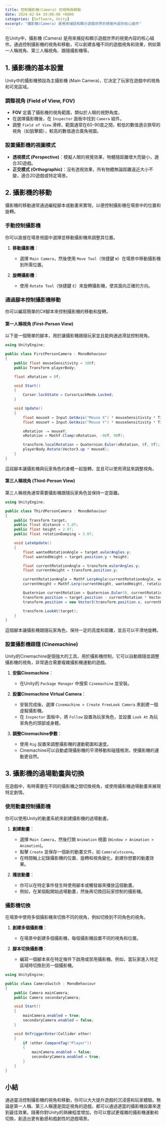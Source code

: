 ```yaml
---
title: 控制攝影機(Camera) 的視角與移動
date: 2024-02-04 19:00:00 +0800
categories: [Software, Unity]
excerpt: "攝影機(Camera) 是用來捕捉和顯示遊戲世界的視覺內容的核心組件"
---
```


在Unity中，攝影機 (Camera) 是用來捕捉和顯示遊戲世界的視覺內容的核心組件。通過控制攝影機的視角和移動，可以創建各種不同的遊戲視角和效果，例如第一人稱視角、第三人稱視角、跟隨攝影機等。

## 1. **攝影機的基本設置**

Unity中的攝影機預設為主攝影機 (Main Camera)，它決定了玩家在遊戲中的視角和可見區域。

### **調整視角 (Field of View, FOV)**
- **FOV** 定義了攝影機的視角範圍，類似於人眼的視野角度。
- 在選擇攝影機後，在 `Inspector` 面板中找到 `Camera` 組件。
- 調整 `Field of View` 滑桿，範圍通常在60-90度之間，較低的數值適合狹窄的視角（如狙擊鏡），較高的數值適合廣角視圖。

### **設置攝影機的視圖模式**
- **透視模式 (Perspective)**：模擬人眼的視覺效果，物體隨距離增大而變小，適合3D遊戲。
- **正交模式 (Orthographic)**：沒有透視效果，所有物體無論距離遠近大小不變，適合2D遊戲或特定場景。

## 2. **攝影機的移動**

攝影機的移動通常通過編程腳本或動畫來實現，以便控制攝影機在場景中的位置和旋轉。

### **手動控制攝影機**
你可以直接在場景視圖中選擇並移動攝影機來調整其位置。

1. **移動攝影機**：
   - 選擇 `Main Camera`，然後使用 `Move Tool`（快捷鍵 `W`）在場景中移動攝影機到所需位置。

2. **旋轉攝影機**：
   - 使用 `Rotate Tool`（快捷鍵 `E`）來旋轉攝影機，使其面向正確的方向。

### **通過腳本控制攝影機移動**

你可以編寫簡單的C#腳本來控制攝影機的移動和旋轉。

#### **第一人稱視角 (First-Person View)**
以下是一個簡單的腳本，用於讓攝影機跟隨玩家並且能夠通過滑鼠控制視角。

```csharp
using UnityEngine;

public class FirstPersonCamera : MonoBehaviour
{
    public float mouseSensitivity = 100f;
    public Transform playerBody;

    float xRotation = 0f;

    void Start()
    {
        Cursor.lockState = CursorLockMode.Locked;
    }

    void Update()
    {
        float mouseX = Input.GetAxis("Mouse X") * mouseSensitivity * Time.deltaTime;
        float mouseY = Input.GetAxis("Mouse Y") * mouseSensitivity * Time.deltaTime;

        xRotation -= mouseY;
        xRotation = Mathf.Clamp(xRotation, -90f, 90f);

        transform.localRotation = Quaternion.Euler(xRotation, 0f, 0f);
        playerBody.Rotate(Vector3.up * mouseX);
    }
}
```

這段腳本讓攝影機與玩家角色的身體一起旋轉，並且可以使用滑鼠來調整視角。

#### **第三人稱視角 (Third-Person View)**
第三人稱視角通常需要攝影機跟隨玩家角色並保持一定距離。

```csharp
using UnityEngine;

public class ThirdPersonCamera : MonoBehaviour
{
    public Transform target;
    public float distance = 5.0f;
    public float height = 2.0f;
    public float rotationDamping = 3.0f;

    void LateUpdate()
    {
        float wantedRotationAngle = target.eulerAngles.y;
        float wantedHeight = target.position.y + height;

        float currentRotationAngle = transform.eulerAngles.y;
        float currentHeight = transform.position.y;

        currentRotationAngle = Mathf.LerpAngle(currentRotationAngle, wantedRotationAngle, rotationDamping * Time.deltaTime);
        currentHeight = Mathf.Lerp(currentHeight, wantedHeight, rotationDamping * Time.deltaTime);

        Quaternion currentRotation = Quaternion.Euler(0, currentRotationAngle, 0);
        transform.position = target.position - currentRotation * Vector3.forward * distance;
        transform.position = new Vector3(transform.position.x, currentHeight, transform.position.z);

        transform.LookAt(target);
    }
}
```

這個腳本讓攝影機跟隨玩家角色，保持一定的高度和距離，並且可以平滑地旋轉。

### **設置攝影機跟隨 (Cinemachine)**
Unity的Cinemachine是個強大的工具，用於攝影機控制，它可以自動跟隨並調整攝影機的視角，非常適合需要複雜攝影機運動的遊戲。

1. **安裝Cinemachine**：
   - 在Unity的 `Package Manager` 中搜索 `Cinemachine` 並安裝。

2. **設置Cinemachine Virtual Camera**：
   - 安裝完成後，選擇 `Cinemachine > Create FreeLook Camera` 來創建一個虛擬攝影機。
   - 在 `Inspector` 面板中，將 `Follow` 設置為玩家角色，並設置 `Look At` 為玩家角色的頭部或身體。

3. **調整Cinemachine參數**：
   - 使用 `Rig` 設置來調整攝影機的運動範圍和速度。
   - Cinemachine可以自動處理攝影機的平滑移動和碰撞檢測，使攝影機的運動更自然。

## 3. **攝影機的過場動畫與切換**

在遊戲中，有時需要在不同的攝影機之間切換視角，或使用攝影機過場動畫來展現特定劇情。

### **使用動畫控制攝影機**

你可以使用Unity的動畫系統來創建攝影機的過場動畫。

1. **創建動畫**：
   - 選擇 `Main Camera`，然後打開 `Animation` 視圖 (`Window > Animation > Animation`)。
   - 點擊 `Create` 並保存一個新的動畫文件，如 `CameraCutscene`。
   - 在時間軸上記錄攝影機的位置、旋轉和視角變化，創建你想要的動畫效果。

2. **播放動畫**：
   - 你可以在特定事件發生時使用腳本或觸發器來播放這個動畫。
   - 例如，在某個點開始過場動畫，然後再切換回玩家控制的攝影機。

### **攝影機切換**
在場景中使用多個攝影機來切換不同的視角，例如切換到不同角色的視角。

1. **創建多個攝影機**：
   - 在場景中創建多個攝影機，每個攝影機設置不同的視角和位置。

2. **腳本切換攝影機**：
   - 編寫一個腳本來在特定條件下啟用或禁用攝影機。例如，當玩家進入特定區域時切換到另一個攝影機。

```csharp
using UnityEngine;

public class CameraSwitch : MonoBehaviour
{
    public Camera mainCamera;
    public Camera secondaryCamera;

    void Start()
    {
        mainCamera.enabled = true;
        secondaryCamera.enabled = false;
    }

    void OnTriggerEnter(Collider other)
    {
        if (other.CompareTag("Player"))
        {
            mainCamera.enabled = false;
            secondaryCamera.enabled = true;
        }
    }
}
```

## 小結

通過靈活控制攝影機的視角和移動，你可以大大提升遊戲的沉浸感和玩家體驗。無論是第一人稱、第三人稱還是固定視角的遊戲，都可以通過適當的攝影機設置來達到最佳效果。隨著你對Unity的熟練程度增加，你可以嘗試更複雜的攝影機運動和切換，創造出更有動感和戲劇性的遊戲場景。
